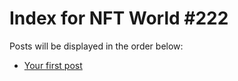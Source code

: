 # Index for NFT World #222
Posts will be displayed in the order below:

- [Your first post](./001-first.md)

